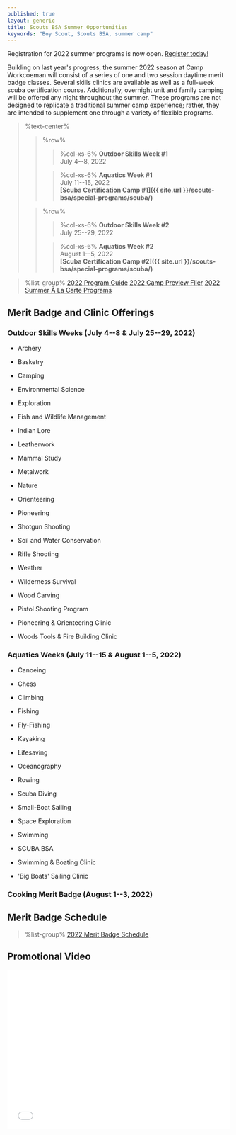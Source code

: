 ```yaml
---
published: true
layout: generic
title: Scouts BSA Summer Opportunities
keywords: "Boy Scout, Scouts BSA, summer camp"
---
```


<div class="alert alert-info">
Registration for 2022 summer programs is now open.
<a href="{{ site.url }}/scouts-bsa/register/">
Register today!</a>
</div>

Building on last year's progress, the summer 2022 season at Camp Workcoeman will consist of a series of one and two session daytime merit badge classes. Several skills clinics are available as well as a full-week scuba certification course. Additionally, overnight unit and family camping will be offered any night throughout the summer. These programs are not designed to replicate a traditional summer camp experience; rather, they are intended to supplement one through a variety of flexible programs.

> %text-center%
>> %row%
>>> %col-xs-6%
>>> **Outdoor Skills Week #1**<br/>
>>> July 4--8, 2022<br/>
>>
>>> %col-xs-6%
>>> **Aquatics Week #1**<br/>
>>> July 11--15, 2022<br/>
>>> **[Scuba Certification Camp #1]({{ site.url }}/scouts-bsa/special-programs/scuba/)**
>
>> %row%
>>> %col-xs-6%
>>> **Outdoor Skills Week #2**<br/>
>>> July 25--29, 2022<br/>
>>
>>> %col-xs-6%
>>> **Aquatics Week #2**<br/>
>>> August 1--5, 2022<br/>
>>> **[Scuba Certification Camp #2]({{ site.url }}/scouts-bsa/special-programs/scuba/)**

> %list-group%
> <a href="{{ site.url }}/pdf/2022/2022-program-guide.pdf" class="list-group-item">2022 Program Guide</a>
> <a href="{{ site.url }}/pdf/2022/2022-preview-flier.pdf" class="list-group-item">2022 Camp Preview Flier</a>
> <a href="{{ site.url }}/summer-camp/a-la-carte-programs/" class="list-group-item">2022 Summer À La Carte Programs</a>

## Merit Badge and Clinic Offerings

### Outdoor Skills Weeks (July 4--8 & July 25--29, 2022)
- Archery
- Basketry
- Camping
- Environmental Science
- Exploration
- Fish and Wildlife Management
- Indian Lore
- Leatherwork
- Mammal Study
- Metalwork
- Nature
- Orienteering
- Pioneering
- Shotgun Shooting
- Soil and Water Conservation
- Rifle Shooting
- Weather
- Wilderness Survival
- Wood Carving


- Pistol Shooting Program
- Pioneering & Orienteering Clinic
- Woods Tools & Fire Building Clinic

### Aquatics Weeks (July 11--15 & August 1--5, 2022)
- Canoeing
- Chess
- Climbing
- Fishing
- Fly-Fishing
- Kayaking
- Lifesaving
- Oceanography
- Rowing
- Scuba Diving
- Small-Boat Sailing
- Space Exploration
- Swimming


- SCUBA BSA
- Swimming & Boating Clinic
- 'Big Boats' Sailing Clinic

### Cooking Merit Badge (August 1--3, 2022)

## Merit Badge Schedule
> %list-group%
> <a href="{{ site.url }}/pdf/2022/2022-merit-badge-schedule.pdf" class="list-group-item">2022 Merit Badge Schedule</a>

## Promotional Video

<iframe style="max-width: 640px; width: 100%; height: 360px; border: none;" src="//www.youtube-nocookie.com/embed/uXSOw9eqJAc?rel=0" allowfullscreen></iframe>

